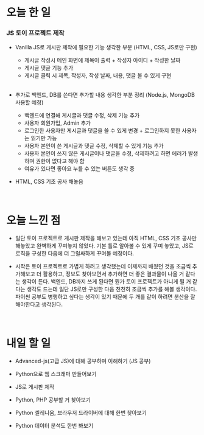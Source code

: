 # 오늘 한 일

### JS 토이 프로젝트 제작

- Vanilla JS로 게시판 제작에 필요한 기능 생각한 부분 (HTML, CSS, JS로만 구현)

  - 게시글 작성시 메인 화면에 제목이 출력 + 작성자 아이디 + 작성한 날짜
  - 게시글 댓글 기능 추가
  - 게시글 클릭 시 제목, 작성자, 작성 날짜, 내용, 댓글 볼 수 있게 구현

  <br />

- 추가로 백엔드, DB를 쓴다면 추가할 내용 생각한 부분 정리 (Node.js, MongoDB 사용할 예정)

  - 백엔드에 연결해 게시글과 댓글 수정, 삭제 기능 추가
  - 사용자 회원가입, Admin 추가
  - 로그인한 사용자만 게시글과 댓글을 쓸 수 있게 변경 + 로그인하지 못한 사용자는 읽기만 가능
  - 사용자 본인이 쓴 게시글과 댓글 수정, 삭제할 수 있게 기능 추가
  - 사용자 본인이 쓰지 않은 게시글이나 댓글을 수정, 삭제하려고 하면 에러가 발생하며 권한이 없다고 해야 함
  - 여유가 있다면 좋아요 누를 수 있는 버튼도 생각 중

- HTML, CSS 기초 공사 해놓음

<br />

# 오늘 느낀 점

- 일단 토이 프로젝트로 게시판 제작을 해보고 있는데 아직 HTML, CSS 기초 공사만 해놓았고 완벽하게 꾸며놓지 않았다. 기본 틀로 알아볼 수 있게 꾸며 놓았고, JS로 로직을 구성한 다음에 더 그럴싸하게 꾸며볼 예정이다.

- 시작은 토이 프로젝트로 가볍게 하려고 생각했는데 이제까지 배웠던 것을 조금씩 추가해보고 더 활용하고, 정보도 찾아보면서 추가하면 더 좋은 결과물이 나올 거 같다는 생각이 든다. 백엔드, DB까지 쓰게 된다면 뭔가 토이 프로젝트가 아니게 될 거 같다는 생각도 드는데 일단 JS로만 구성한 다음 천천히 조금씩 추가를 해볼 생각이다. 파이썬 공부도 병행하고 싶다는 생각이 있기 때문에 두 개를 같이 하려면 분산을 잘 해야한다고 생각된다.

<br />

# 내일 할 일

- Advanced-js(고급 JS)에 대해 공부하며 이해하기 (JS 공부)

- Python으로 웹 스크래퍼 만들어보기

- JS로 게시판 제작

- Python, PHP 공부할 거 찾아보기

- Python 셀레니움, 브라우저 드라이버에 대해 한번 찾아보기

- Python 데이터 분석도 한번 봐보기
